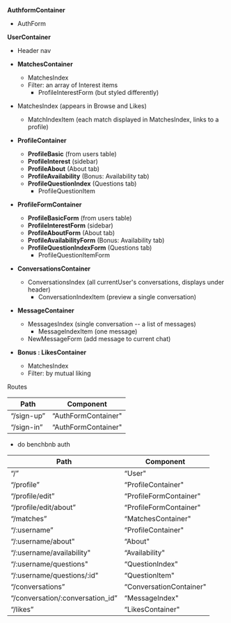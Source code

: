 
**AuthformContainer**
  + AuthForm

**UserContainer**
  + Header nav


  + **MatchesContainer**
    + MatchesIndex
    + Filter: an array of Interest items
      * ProfileInterestForm (but styled differently)

  + MatchesIndex (appears in Browse and Likes)
    + MatchIndexItem (each match displayed in MatchesIndex, links to a profile)

  + **ProfileContainer** 
    + **ProfileBasic** (from users table)
    + **ProfileInterest** (sidebar)
    + **ProfileAbout** (About tab)
    + **ProfileAvailability** (Bonus: Availability tab)
    + **ProfileQuestionIndex** (Questions tab)
      * ProfileQuestionItem

  + **ProfileFormContainer** 
    + **ProfileBasicForm** (from users table)
    + **ProfileInterestForm** (sidebar)
    + **ProfileAboutForm** (About tab)
    + **ProfileAvailabilityForm** (Bonus: Availability tab)
    + **ProfileQuestionIndexForm** (Questions tab)
      * ProfileQuestionItemForm

  + **ConversationsContainer**
    + ConversationsIndex (all currentUser's conversations, displays under header)
      - ConversationIndexItem (preview a single conversation)
  
  + **MessageContainer**
      + MessagesIndex (single conversation -- a list of messages)
        - MessageIndexItem (one message)
      + NewMessageForm (add message to current chat)

  + **Bonus : LikesContainer**
    + MatchesIndex
    + Filter: by mutual liking




Routes


|Path   | Component   |
|-------|-------------|
|“/sign-up” | “AuthFormContainer"|
|“/sign-in” | “AuthFormContainer"|

* do benchbnb auth 


|Path   | Component   |
|-------|-------------|
|“/” | “User" |
|“/profile” | “ProfileContainer" |
|“/profile/edit” | “ProfileFormContainer" |
|“/profile/edit/about” | “ProfileFormContainer" |
|“/matches” | “MatchesContainer" |
|“/:username” | “ProfileContainer"|
|“/:username/about"| “About"|
|“/:username/availability"| “Availability"|
|“/:username/questions"| “QuestionIndex"|
|“/:username/questions/:id"| “QuestionItem"|
|“/conversations”| “ConversationContainer"|
|“/conversation/:conversation_id”| “MessageIndex"|
|“/likes”| “LikesContainer"|
